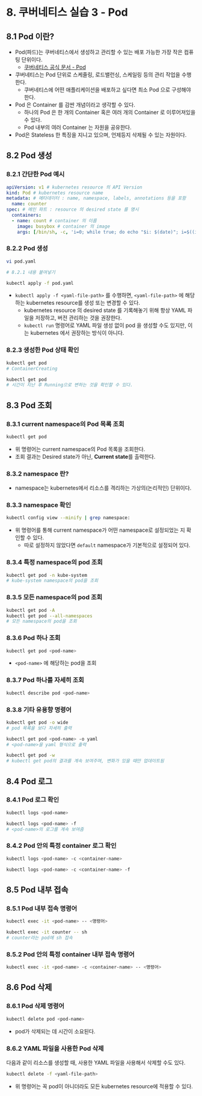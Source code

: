 # 8. 쿠버네티스 실습 3 - Pod

## 8.1 Pod 이란?

- Pod(파드)는 쿠버네티스에서 생성하고 관리할 수 있는 배포 가능한 가장 작은 컴퓨팅 단위이다.
  - [쿠버네티스 공식 문서 - Pod](https://kubernetes.io/ko/docs/concepts/workloads/pods/)
- 쿠버네티스는 Pod 단위로 스케줄링, 로드밸런싱, 스케일링 등의 관리 작업을 수행한다.
  - 쿠버네티스에 어떤 애플리케이션을 배포하고 싶다면 최소 Pod 으로 구성해야 한다.
- Pod 은 Container 를 감싼 개념이라고 생각할 수 있다.
  - 하나의 Pod 은 한 개의 Container 혹은 여러 개의 Container 로 이루어져있을 수 있다.
  - Pod 내부의 여러 Container 는 자원을 공유한다.
- Pod은 Stateless 한 특징을 지니고 있으며, 언제등지 삭제될 수 있는 자원이다.



## 8.2 Pod 생성

### 8.2.1 간단한 Pod 예시

```yaml
apiVersion: v1 # kubernetes resource 의 API Version
kind: Pod # kubernetes resource name
metadata: # 메타데이터 : name, namespace, labels, annotations 등을 포함
  name: counter
spec: # 메인 파트 : resource 의 desired state 를 명시
  containers:
  - name: count # container 의 이름
    image: busybox # container 의 image
    args: [/bin/sh, -c, 'i=0; while true; do echo "$i: $(date)"; i=$((i+1)); sleep 1; done'] # 해당 image 의 entrypoint 의 args 로 입력하고 싶은 부분
```



### 8.2.2 Pod 생성

```bash
vi pod.yaml

# 8.2.1 내용 붙여넣기

kubectl apply -f pod.yaml
```

- `kubectl apply -f <yaml-file-path>` 를 수행하면, `<yaml-file-path>` 에 해당하는 kubernetes resource를 생성 또는 변경할 수 있다.
  - kubernetes resource 의 desired state 를 기록해놓기 위해 항상 YAML 파일을 저장하고, 버전 관리하는 것을 권장한다.
  - `kubectl run` 명령어로 YAML 파일 생성 없이 pod 을 생성할 수도 있지만, 이는 kubernetes 에서 권장하는 방식이 아니다.



### 8.2.3 생성한 Pod 상태 확인

```bash
kubectl get pod
# ContainerCreating

kubectl get pod
# 시간이 지난 후 Running으로 변하는 것을 확인할 수 있다.
```



## 8.3 Pod 조회

### 8.3.1 current namespace의 Pod 목록 조회

```bash
kubectl get pod
```

- 위 명령어는 current namespace의 Pod 목록을 조회한다.
- 조회 결과는 Desired state가 아닌, **Current state**를 출력한다.



### 8.3.2 namespace 란?

- namespace는 kubernetes에서 리소스를 격리하는 가상의(논리적인) 단위이다.



### 8.3.3 namespace 확인

```bash
kubectl config view --minify | grep namespace:
```

- 위 명령어를 통해 current namespace가 어떤 namespace로 설정되었는 지 확인할 수 있다.
  - 따로 설정하지 않았다면 `default` namespace가 기본적으로 설정되어 있다.



### 8.3.4 특정 namespace의 pod 조회

```bash
kubectl get pod -n kube-system
# kube-system namespace의 pod을 조회
```



### 8.3.5 모든 namespace의 pod 조회

```bash
kubectl get pod -A
kubectl get pod --all-namespaces
# 모든 namespace의 pod을 조회
```



### 8.3.6 Pod 하나 조회

```bash
kubectl get pod <pod-name>
```

- `<pod-name>` 에 해당하는 pod을 조회



### 8.3.7 Pod 하나를 자세히 조회

```bash
kubectl describe pod <pod-name>
```



### 8.3.8 기타 유용향 명령어

```bash
kubectl get pod -o wide
# pod 목록을 보다 자세히 출력

kubectl get pod <pod-name> -o yaml
# <pod-name>을 yaml 형식으로 출력

kubectl get pod -w
# kubectl get pod의 결과를 계속 보여주며, 변화가 있을 때만 업데이트됨
```



## 8.4 Pod 로그

### 8.4.1 Pod 로그 확인

```bash
kubectl logs <pod-name>

kubectl logs <pod-name> -f
# <pod-name>의 로그를 계속 보여줌
```



### 8.4.2 Pod 안의 특정 container 로그 확인

```bash
kubectl logs <pod-name> -c <container-name>

kubectl logs <pod-name> -c <container-name> -f
```



## 8.5 Pod 내부 접속

### 8.5.1 Pod 내부 접속 명령어

```bash
kubectl exec -it <pod-name> -- <명령어>
```

```bash
kubectl exec -it counter -- sh
# counter라는 pod에 sh 접속
```



### 8.5.2 Pod 안의 특정 container 내부 접속 명령어

```bash
kubectl exec -it <pod-name> -c <container-name> -- <명령어>
```



## 8.6 Pod 삭제

### 8.6.1 Pod 삭제 명령어

```bash
kubectl delete pod <pod-name>
```

- pod가 삭제되는 데 시간이 소요된다.



### 8.6.2 YAML 파일을 사용한 Pod 삭제

다음과 같이 리소스를 생성할 때, 사용한 YAML 파일을 사용해서 삭제할 수도 있다.

```bash
kubectl delete -f <yaml-file-path>
```

- 위 명령어는 꼭 pod이 아니더라도 모든 kubernetes resource에 적용할 수 있다.

